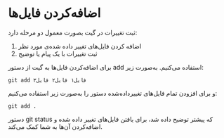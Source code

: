 اضافه‌کردن فایل‌ها
====

ثبت تغییرات در گیت بصورت معمول دو مرحله دارد:
1. اضافه کردن فایل‌های تغییر داده شده‌ی مورد نظر
2. ثبت تغییرات با یک پیام یا توضیح

برای اضافه‌کردن فایل‌ها به گیت از دستور add استفاده می‌کنیم. به‌صورت زیر:

```
git add فایل۱ فایل۲ فایل۳
```

و برای افزودن تمام فایل‌های تغییرداده‌شده دستور را به‌صورت زیر استفاده می‌کنیم:

```
git add .
```

دستور git status که پیشتر توضیح داده شد، برای یافتن فایل‌های تغییر داده شده و اضافه‌کردن آن‌ها به شما کمک می‌کند.
